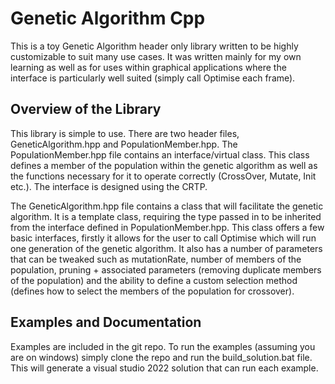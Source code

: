 # Genetic Algorithm Cpp

This is a toy Genetic Algorithm header only library written to be highly customizable to suit many use cases. It was written mainly for my own learning as well as for uses within graphical applications where the interface is particularly well suited (simply call Optimise each frame).

## Overview of the Library

This library is simple to use. There are two header files, GeneticAlgorithm.hpp and PopulationMember.hpp. The PopulationMember.hpp file contains an interface/virtual class. This class defines a member of the population within the genetic algorithm as well as the functions necessary for it to operate correctly (CrossOver, Mutate, Init etc.). The interface is designed using the CRTP.

The GeneticAlgorithm.hpp file contains a class that will facilitate the genetic algorithm. It is a template class, requiring the type passed in to be inherited from the interface defined in PopulationMember.hpp. This class offers a few basic interfaces, firstly it allows for the user to call Optimise which will run one generation of the genetic algorithm. It also has a number of parameters that can be tweaked such as mutationRate, number of members of the population, pruning + associated parameters (removing duplicate members of the population) and the ability to define a custom selection method (defines how to select the members of the population for crossover).

## Examples and Documentation

Examples are included in the git repo. To run the examples (assuming you are on windows) simply clone the repo and run the build_solution.bat file. This will generate a visual studio 2022 solution that can run each example.
